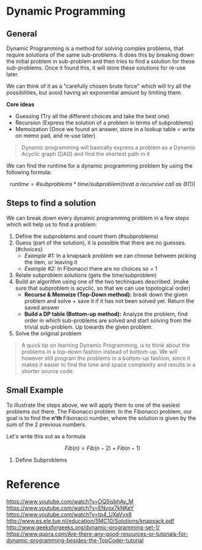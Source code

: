 # Dynamic Programming
## General
Dynamic Programming is a method for solving complex problems, that require solutions of the same sub-problems. It does this by breaking down the initial problem in sub-problem and then tries to find a solution for these sub-problems. Once it found this, it will store these solutions for re-use later.

We can think of it as a "carefully chosen brute force" which will try all the possibilities, but avoid having an exponential amount by limiting them.

**Core ideas**
* Guessing (Try all the different choices and take the best one)
* Recursion (Express the solution of a problem in terms of subproblems)
* Memoization (Once we found an answer, store in a lookup table = write on memo pad, and re-use later)

> Dynamic programming will basically express a problem as a Dynamic Acyclic graph (DAG) and find the shortest path in it

We can find the runtime for a dynamic programming problem by using the following formula:

$$runtime = \#subproblems * time/subproblem (treat~a~recursive~call~as~Θ(1))$$

## Steps to find a solution
We can break down every dynamic programming problem in a few steps which will help us to find a problem:
1. Define the subproblems and count them (#subproblems)
2. Guess (part of the solution), it is possible that there are no guesses. (#choices)
    * *Example #1:* In a knapsack problem we can choose between picking the item, or leaving it
    * *Example #2:* In Fibonacci there are no choices so = 1
3. Relate subproblem solutions (gets the time/subproblem)
4. Build an algorithm using one of the two techniques described. (make sure that subproblem is acyclic, so that we can use topological order)
    * **Recurse & Memoize (Top-Down method):** break down the given problem and solve + save it if it has not been solved yet. Return the saved answer
    * **Build a DP table (Bottom-up method):** Analyze the problem, find order in which sub-problems are solved and start solving from the trivial sub-problem. Up towards the given problem.
5. Solve the original problem

> A quick tip on learning Dynamic Programming, is to think about the problems in a top-down fashion instead of bottom-up. We will however still program the problems in a bottom-up fashion, since it makes it easier to find the time and space complexity and results in a shorter source code.

## Small Example
To illustrate the steps above, we will apply them to one of the easiest problems out there. The Fibonacci problem. In the Fibonacci problem, our goal is to find the **n'th** Fibonacci number, where the solution is given by the sum of the 2 previous numbers. 

Let's write this out as a formula

$$Fib(n) = Fib(n - 2) + Fib(n - 1)$$

1. Define Subproblems<br />


# Reference
https://www.youtube.com/watch?v=OQ5jsbhAv_M<br />
https://www.youtube.com/watch?v=ENyox7kNKeY<br />
https://www.youtube.com/watch?v=tp4_UXaVyx8<br />
http://www.es.ele.tue.nl/education/5MC10/Solutions/knapsack.pdf<br />
http://www.geeksforgeeks.org/dynamic-programming-set-1/<br />
https://www.quora.com/Are-there-any-good-resources-or-tutorials-for-dynamic-programming-besides-the-TopCoder-tutorial
